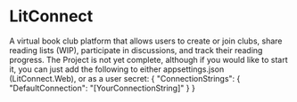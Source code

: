 # LitConnect
A virtual book club platform that allows users to create or join clubs, share reading lists (WIP), participate in discussions, and track their reading progress.
The Project is not yet complete, although if you would like to start it, you can just add the following to either appsettings.json (LitConnect.Web), or as a user secret:
{
  "ConnectionStrings": {
    "DefaultConnection": "[YourConnectionString]"
  }
}
